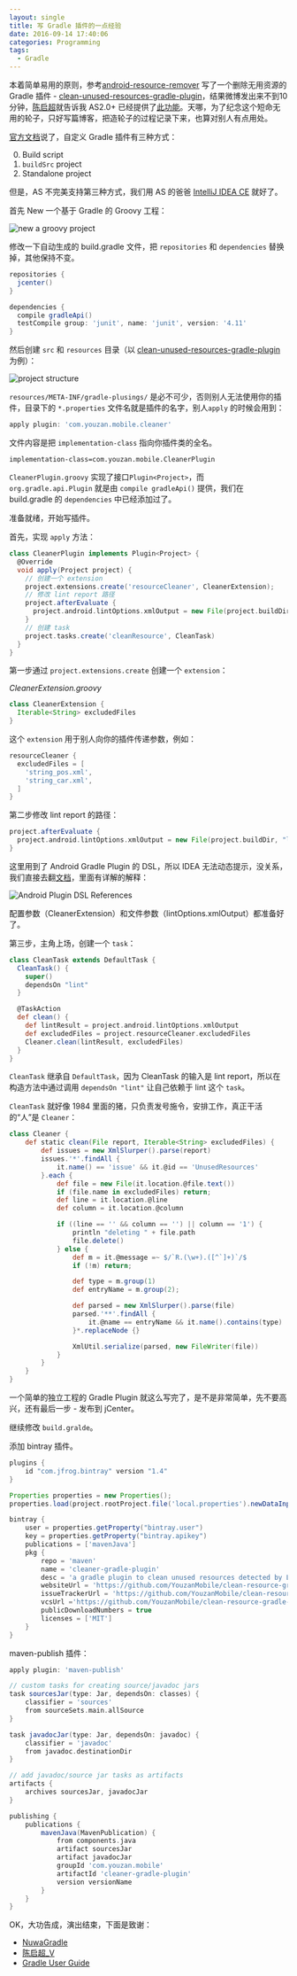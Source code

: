 ```yaml
---
layout: single
title: 写 Gradle 插件的一点经验
date: 2016-09-14 17:40:06
categories: Programming
tags:
  - Gradle
---
```


本着简单易用的原则，参考[android-resource-remover][android-resource-remover] 写了一个删除无用资源的 Gradle 插件 - [clean-unused-resources-gradle-plugin](https://github.com/YouzanMobile/clean-unused-resources-gradle-plugin)，结果微博发出来不到10分钟，[陈启超][chen-qi-chao]就告诉我 AS2.0+ 已经提供了[此功能](http://stackoverflow.com/questions/6373482/remove-all-unused-resources-from-an-android-project)。天哪，为了纪念这个短命无用的轮子，只好写篇博客，把造轮子的过程记录下来，也算对别人有点用处。

<!-- more -->

[官方文档][writing-custom-plugins]说了，自定义 Gradle 插件有三种方式：

0. Build script
1. `buildSrc` project
2. Standalone project

但是，AS 不完美支持第三种方式，我们用 AS 的爸爸 [IntelliJ IDEA CE](https://www.google.co.jp/url?sa=t&rct=j&q=&esrc=s&source=web&cd=1&cad=rja&uact=8&ved=0ahUKEwiD0qrLho7PAhVO4GMKHYqWDd4QFggeMAA&url=https%3A%2F%2Fwww.jetbrains.com%2Fidea%2Fdownload%2F&usg=AFQjCNFTvvWm6f-CgwkzJvE5OINbz0s-Mg) 就好了。

首先 New 一个基于 Gradle 的 Groovy 工程：

![new a groovy project](http://upload-images.jianshu.io/upload_images/620698-b0fe160f1a0de293.png?imageMogr2/auto-orient/strip%7CimageView2/2/w/1240)

修改一下自动生成的 build.gradle 文件，把 `repositories` 和 `dependencies` 替换掉，其他保持不变。

```groovy
repositories {
  jcenter()
}

dependencies {
  compile gradleApi()
  testCompile group: 'junit', name: 'junit', version: '4.11'
}
```

然后创建 `src` 和 `resources` 目录（以 [clean-unused-resources-gradle-plugin][clean-unused-resources-gradle-plugin] 为例）：


![project structure](http://upload-images.jianshu.io/upload_images/620698-1d195dc7d9796835.png?imageMogr2/auto-orient/strip%7CimageView2/2/w/1240)

`resources/META-INF/gradle-plusings/` 是必不可少，否则别人无法使用你的插件，目录下的 `*.properties` 文件名就是插件的名字，别人`apply` 的时候会用到：

```groovy
apply plugin: 'com.youzan.mobile.cleaner'
```

文件内容是把  `implementation-class` 指向你插件类的全名。

```
implementation-class=com.youzan.mobile.CleanerPlugin
```

`CleanerPlugin.groovy` 实现了接口`Plugin<Project>`，而 `org.gradle.api.Plugin` 就是由 `compile gradleApi()` 提供，我们在 build.gradle 的 `dependencies` 中已经添加过了。

准备就绪，开始写插件。

首先，实现 `apply` 方法：

```groovy
class CleanerPlugin implements Plugin<Project> {
  @Override
  void apply(Project project) {
    // 创建一个 extension
    project.extensions.create('resourceCleaner', CleanerExtension);
    // 修改 lint report 路径
    project.afterEvaluate {
      project.android.lintOptions.xmlOutput = new File(project.buildDir, "lintResult.xml");
    }
    // 创建 task
    project.tasks.create('cleanResource', CleanTask)
  }
}
```

第一步通过 `project.extensions.create` 创建一个 `extension`：

*CleanerExtension.groovy*
```groovy
class CleanerExtension {
  Iterable<String> excludedFiles
}
```

这个 `extension` 用于别人向你的插件传递参数，例如：

```groovy
resourceCleaner {
  excludedFiles = [
    'string_pos.xml',
    'string_car.xml',
  ]
}
```
第二步修改 lint report 的路径：

```groovy
project.afterEvaluate {
  project.android.lintOptions.xmlOutput = new File(project.buildDir, "lintResult.xml");
}
```
这里用到了 Android Gradle Plugin 的 DSL，所以 IDEA 无法动态提示，没关系，我们直接去翻[文档](http://google.github.io/android-gradle-dsl/current/)，里面有详解的解释：

![Android Plugin DSL References](http://upload-images.jianshu.io/upload_images/620698-eabe9b5c18386134.png?imageMogr2/auto-orient/strip%7CimageView2/2/w/1240)

配置参数（CleanerExtension）和文件参数（lintOptions.xmlOutput）都准备好了。

第三步，主角上场，创建一个 `task`：

```groovy
class CleanTask extends DefaultTask {
  CleanTask() {
    super()
    dependsOn "lint"
  }

  @TaskAction
  def clean() {
    def lintResult = project.android.lintOptions.xmlOutput
    def excludedFiles = project.resourceCleaner.excludedFiles
    Cleaner.clean(lintResult, excludedFiles)
  }
}
```
`CleanTask` 继承自 `DefaultTask`，因为 CleanTask 的输入是 lint report，所以在构造方法中通过调用 `dependsOn "lint"` 让自己依赖于 lint 这个 `task`。

`CleanTask` 就好像 1984 里面的猪，只负责发号施令，安排工作，真正干活的“人”是 `Cleaner`：

```groovy
class Cleaner {
    def static clean(File report, Iterable<String> excludedFiles) {
        def issues = new XmlSlurper().parse(report)
        issues.'*'.findAll {
            it.name() == 'issue' && it.@id == 'UnusedResources'
        }.each {
            def file = new File(it.location.@file.text())
            if (file.name in excludedFiles) return;
            def line = it.location.@line
            def column = it.location.@column

            if ((line == '' && column == '') || column == '1') {
                println "deleting " + file.path
                file.delete()
            } else {
                def m = it.@message =~ $/`R.(\w+).([^`]+)`/$
                if (!m) return;

                def type = m.group(1)
                def entryName = m.group(2);

                def parsed = new XmlSlurper().parse(file)
                parsed.'**'.findAll {
                    it.@name == entryName && it.name().contains(type)
                }*.replaceNode {}

                XmlUtil.serialize(parsed, new FileWriter(file))
            }
        }
    }
}
```

一个简单的独立工程的 Gradle Plugin 就这么写完了，是不是非常简单，先不要高兴，还有最后一步 - 发布到 jCenter。

继续修改 `build.gralde`。

添加 bintray 插件。

```groovy
plugins {
    id "com.jfrog.bintray" version "1.4"
}

Properties properties = new Properties();
properties.load(project.rootProject.file('local.properties').newDataInputStream())

bintray {
    user = properties.getProperty("bintray.user")
    key = properties.getProperty("bintray.apikey")
    publications = ['mavenJava']
    pkg {
        repo = 'maven'
        name = 'cleaner-gradle-plugin'
        desc = 'a gradle plugin to clean unused resources detected by Lint'
        websiteUrl = 'https://github.com/YouzanMobile/clean-resource-gradle-plugin'
        issueTrackerUrl = 'https://github.com/YouzanMobile/clean-resource-gradle-plugin/issues'
        vcsUrl ='https://github.com/YouzanMobile/clean-resource-gradle-plugin'
        publicDownloadNumbers = true
        licenses = ['MIT']
    }
}

```

maven-publish 插件：

```groovy
apply plugin: 'maven-publish'

// custom tasks for creating source/javadoc jars
task sourcesJar(type: Jar, dependsOn: classes) {
    classifier = 'sources'
    from sourceSets.main.allSource
}

task javadocJar(type: Jar, dependsOn: javadoc) {
    classifier = 'javadoc'
    from javadoc.destinationDir
}

// add javadoc/source jar tasks as artifacts
artifacts {
    archives sourcesJar, javadocJar
}

publishing {
    publications {
        mavenJava(MavenPublication) {
            from components.java
            artifact sourcesJar
            artifact javadocJar
            groupId 'com.youzan.mobile'
            artifactId 'cleaner-gradle-plugin'
            version versionName
        }
    }
}
```

OK，大功告成，演出结束，下面是致谢：

* [NuwaGradle](https://github.com/jasonross/NuwaGradle)
* [陈启超_V](http://weibo.com/chenqichao2016)
* [Gradle User Guide](https://docs.gradle.org/current/userguide/userguide.html)

[android-resource-remover]: https://github.com/KeepSafe/android-resource-remover
[writing-custom-plugins]: https://docs.gradle.org/current/userguide/custom_plugins.html
[chen-qi-chao]: http://weibo.com/u/2491729875?topnav=1&wvr=6&topsug=1&is_all=1
[clean-unused-resources-gradle-plugin]: https://github.com/YouzanMobile/clean-unused-resources-gradle-plugin
